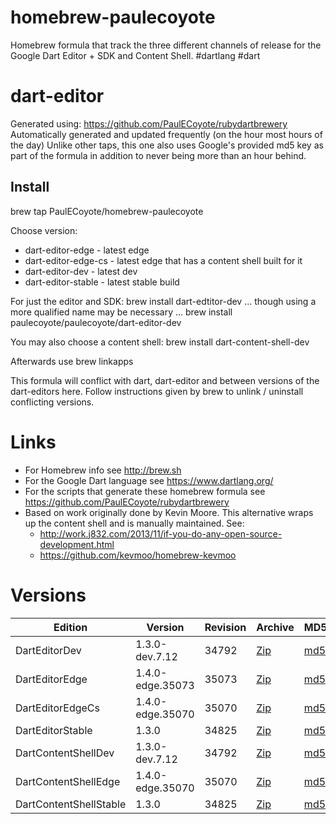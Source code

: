 homebrew-paulecoyote
====================

Homebrew formula that track the three different channels of release for the Google Dart Editor + SDK and Content Shell.  #dartlang #dart

dart-editor
===========

Generated using: https://github.com/PaulECoyote/rubydartbrewery
Automatically generated and updated frequently (on the hour most hours of the day)
Unlike other taps, this one also uses Google's provided md5 key as part of the formula in addition to never being more than an hour behind.

Install
-------
brew tap PaulECoyote/homebrew-paulecoyote

Choose version:
* dart-editor-edge - latest edge
* dart-editor-edge-cs - latest edge that has a content shell built for it
* dart-editor-dev - latest dev
* dart-editor-stable - latest stable build

For just the editor and SDK:
brew install dart-edtitor-dev
... though using a more qualified name may be necessary ...
brew install paulecoyote/paulecoyote/dart-editor-dev

You may also choose a content shell:
brew install dart-content-shell-dev

Afterwards use 
brew linkapps

This formula will conflict with dart, dart-editor and between versions of the dart-editors here.  Follow instructions given by brew to unlink / uninstall conflicting versions.

Links
=====
* For Homebrew info see http://brew.sh
* For the Google Dart language see https://www.dartlang.org/
* For the scripts that generate these homebrew formula see https://github.com/PaulECoyote/rubydartbrewery
* Based on work originally done by Kevin Moore. This alternative wraps up the content shell and is manually maintained.  See: 
    * http://work.j832.com/2013/11/if-you-do-any-open-source-development.html
    * https://github.com/kevmoo/homebrew-kevmoo

Versions
========
| Edition | Version | Revision | Archive | MD5 | Notes |
| ------- | ------- | -------- | ------- | --- | ----- |
| DartEditorDev | 1.3.0-dev.7.12 | 34792 | [Zip](http://storage.googleapis.com/dart-archive/channels/dev/release/34792/editor/darteditor-macos-x64.zip) | [md5](http://storage.googleapis.com/dart-archive/channels/dev/release/34792/editor/darteditor-macos-x64.zip.md5sum) | [Changes](http://storage.googleapis.com/dart-archive/channels/dev/release/latest/changelog.html) |
| DartEditorEdge | 1.4.0-edge.35073 | 35073 | [Zip](http://storage.googleapis.com/dart-archive/channels/be/raw/35073/editor/darteditor-macos-x64.zip) | [md5](http://storage.googleapis.com/dart-archive/channels/be/raw/35073/editor/darteditor-macos-x64.zip.md5sum) | - |
| DartEditorEdgeCs | 1.4.0-edge.35070 | 35070 | [Zip](http://storage.googleapis.com/dart-archive/channels/be/raw/35070/editor/darteditor-macos-x64.zip) | [md5](http://storage.googleapis.com/dart-archive/channels/be/raw/35070/editor/darteditor-macos-x64.zip.md5sum) | - |
| DartEditorStable | 1.3.0 | 34825 | [Zip](http://storage.googleapis.com/dart-archive/channels/stable/release/34825/editor/darteditor-macos-x64.zip) | [md5](http://storage.googleapis.com/dart-archive/channels/stable/release/34825/editor/darteditor-macos-x64.zip.md5sum) | [Changes](http://storage.googleapis.com/dart-archive/channels/stable/release/latest/changelog.html) |
| DartContentShellDev | 1.3.0-dev.7.12 | 34792 | [Zip](http://storage.googleapis.com/dart-archive/channels/dev/release/34792/dartium/content_shell-macos-ia32-release.zip) | [md5](http://storage.googleapis.com/dart-archive/channels/dev/release/34792/dartium/content_shell-macos-ia32-release.zip.md5sum) | - |
| DartContentShellEdge | 1.4.0-edge.35070 | 35070 | [Zip](http://storage.googleapis.com/dart-archive/channels/be/raw/35070/dartium/content_shell-macos-ia32-release.zip) | [md5](http://storage.googleapis.com/dart-archive/channels/be/raw/35070/dartium/content_shell-macos-ia32-release.zip.md5sum) | - |
| DartContentShellStable | 1.3.0 | 34825 | [Zip](http://storage.googleapis.com/dart-archive/channels/stable/release/34825/dartium/content_shell-macos-ia32-release.zip) | [md5](http://storage.googleapis.com/dart-archive/channels/stable/release/34825/dartium/content_shell-macos-ia32-release.zip.md5sum) | - |
